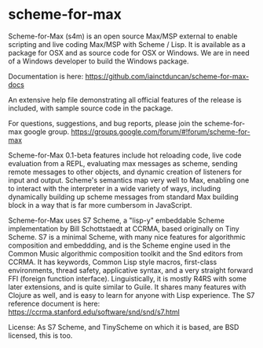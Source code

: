 # scheme-for-max
Scheme-for-Max (s4m) is an open source Max/MSP external to enable scripting and live coding 
Max/MSP with Scheme / Lisp. It is available as a package for OSX and as source code
for OSX or Windows. We are in need of a Windows developer to build the Windows package.

Documentation is here: https://github.com/iainctduncan/scheme-for-max-docs

An extensive help file demonstrating all official features of the release is included, with
sample source code in the package.  

For questions, suggestions, and bug reports, please join the scheme-for-max google group.
https://groups.google.com/forum/#!forum/scheme-for-max

Scheme-for-Max 0.1-beta features include hot reloading code, live code evaluation from a REPL,
evaluating max messages as scheme, sending remote messages
to other objects, and dynamic creation of listeners for input and output. 
Scheme's semantics map very well to Max, enabling one
to interact with the interpreter in a wide variety of ways, including dynamically building up scheme
messages from standard Max building block in a way that is far more cumbersom in JavaScript. 

Scheme-for-Max uses S7 Scheme, a "lisp-y" embeddable Scheme implementation by Bill Schottstaedt at
CCRMA, based originally on Tiny Scheme.  S7 is a minimal Scheme, with many nice features for algorithmic 
composition and embeddding, and is the Scheme engine used in the Common Music algorithmic composition
toolkit and the Snd editors from CCRMA. It has keywords, Common Lisp style macros, first-class environments, 
thread safety, applicative syntax, and a very straight forward FFI (foreign function interface). 
Linguistically, it is mostly R4RS with some later extensions, and is quite similar to Guile. It shares
many features with Clojure as well, and is easy to learn for anyone with Lisp experience. 
The S7 reference document is here: https://ccrma.stanford.edu/software/snd/snd/s7.html



License: As S7 Scheme, and TinyScheme on which it is based, are BSD licensed, this is too.

